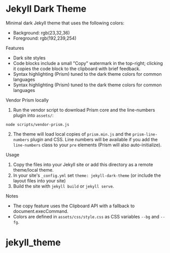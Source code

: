 Jekyll Dark Theme
==================

Minimal dark Jekyll theme that uses the following colors:
- Background: rgb(23,32,36)
- Foreground: rgb(192,239,254)

Features
- Dark site styles
- Code blocks include a small "Copy" watermark in the top-right; clicking it copies the code block to the clipboard with brief feedback.
 - Syntax highlighting (Prism) tuned to the dark theme colors for common languages
 - Syntax highlighting (Prism) tuned to the dark theme colors for common languages

Vendor Prism locally
1. Run the vendor script to download Prism core and the line-numbers plugin into `assets/`:

```fish
node scripts/vendor-prism.js
```

2. The theme will load local copies of `prism.min.js` and the `prism-line-numbers` plugin and CSS. Line numbers will be available if you add the `line-numbers` class to your `pre` elements (Prism will also auto-initialize).

Usage
1. Copy the files into your Jekyll site or add this directory as a remote theme/local theme.
2. In your site's `_config.yml` set `theme: jekyll-dark-theme` (or include the layout files into your site)
3. Build the site with `jekyll build` or `jekyll serve`.

Notes
- The copy feature uses the Clipboard API with a fallback to document.execCommand.
- Colors are defined in `assets/css/style.css` as CSS variables `--bg` and `--fg`.
# jekyll_theme